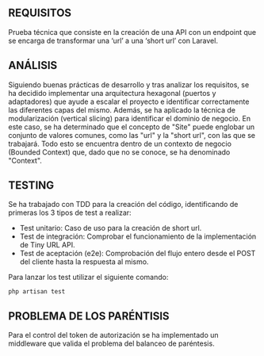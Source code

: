 ## REQUISITOS

Prueba técnica que consiste en la creación de una API con un endpoint que se encarga de transformar una ‘url’ a una ‘short url’ con Laravel.

## ANÁLISIS

Siguiendo buenas prácticas de desarrollo y tras analizar los requisitos, se ha decidido implementar una arquitectura hexagonal (puertos y adaptadores) que ayude a escalar el proyecto e identificar correctamente las diferentes capas del mismo. Además, se ha aplicado la técnica de modularización (vertical slicing) para identificar el dominio de negocio. En este caso, se ha determinado que el concepto de "Site" puede englobar un conjunto de valores comunes, como las "url" y la "short url", con las que se trabajará. Todo esto se encuentra dentro de un contexto de negocio (Bounded Context) que, dado que no se conoce, se ha denominado "Context".

## TESTING

Se ha trabajado con TDD para la creación del código, identificando de primeras los 3 tipos de test a realizar:

- Test unitario: Caso de uso para la creación de short url.
- Test de integración: Comprobar el funcionamiento de la implementación de Tiny URL API.
- Test de aceptación (e2e): Comprobación del flujo entero desde el POST del cliente hasta la respuesta al mismo.

Para lanzar los test utilizar el siguiente comando:
```
php artisan test
```

## PROBLEMA DE LOS PARÉNTISIS

Para el control del token de autorización se ha implementado un middleware que valida el problema del balanceo de paréntesis.
